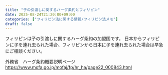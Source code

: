 ```yaml
---
title: "子の引渡しに関するハーグ条約とフィリピン"
date: 2025-08-24T21:20:00+09:00
categories: ["フィリピン法に関する情報/フィリピン法メモ"]
draft: false
---
```


フィリピンは子の引渡しに関するハーグ条約の加盟国です。
日本からフィリピンに子を連れ去られた場合、フィリピンから日本に子を連れ去られた場合は早急にご相談ください。

外務省　ハーグ条約概要説明ページ
https://www.mofa.go.jp/mofaj/fp/hr_ha/page22_000843.html
